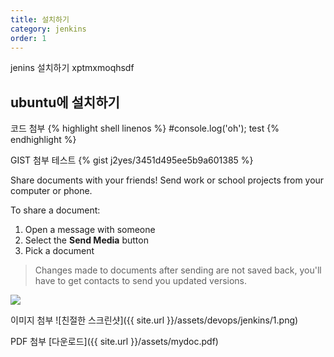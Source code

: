 ```yaml
---
title: 설치하기
category: jenkins
order: 1
---
```


jenins 설치하기 xptmxmoqhsdf

## ubuntu에 설치하기

코드 첨부
{% highlight shell linenos %}
#console.log('oh');
test
{% endhighlight %}

GIST 첨부 테스트
{% gist j2yes/3451d495ee5b9a601385 %}

Share documents with your friends! Send work or school projects from your computer or phone.

To share a document:

1. Open a message with someone
2. Select the **Send Media** button
3. Pick a document

> Changes made to documents after sending are not saved back, you'll have to get contacts to send you updated versions.

![](//placehold.it/800x600)

이미지 첨부
![친절한 스크린샷]({{ site.url }}/assets/devops/jenkins/1.png)

PDF 첨부
[다운로드]({{ site.url }}/assets/mydoc.pdf)
